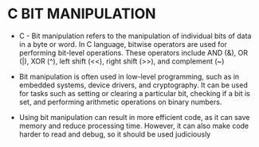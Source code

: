 # C BIT MANIPULATION

* C - Bit manipulation refers to the manipulation of individual bits of data in a byte or word. In C language, bitwise operators are used for performing bit-level operations. These operators include AND (&), OR (|), XOR (^), left shift (<<), right shift (>>), and complement (~)

* Bit manipulation is often used in low-level programming, such as in embedded systems, device drivers, and cryptography. It can be used for tasks such as setting or clearing a particular bit, checking if a bit is set, and performing arithmetic operations on binary numbers.

* Using bit manipulation can result in more efficient code, as it can save memory and reduce processing time. However, it can also make code harder to read and debug, so it should be used judiciously
